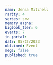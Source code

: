 ```yaml
---
name: Jenna Mitchell
rarity: 4
series: snw
memory_alpha:
bigbook_tier: 6
events: 7
in_portal:
date: 05/12/2023
obtained: Event
mega: false
published: true
---
```



